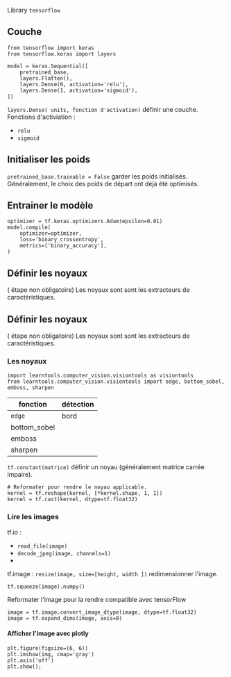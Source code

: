Library `tensorflow`

## Couche

```
from tensorflow import keras
from tensorflow.keras import layers
```

```
model = keras.Sequential([
    pretrained_base,
    layers.Flatten(),
    layers.Dense(6, activation='relu'),
    layers.Dense(1, activation='sigmoid'),
])
```

`layers.Dense( units, fonction d'activation)` définir une couche.
Fonctions d'activiation :
* `relu`
* `sigmoid`

## Initialiser les poids

`pretrained_base.trainable = False` garder les poids initialisés. Généralement, le choix des poids de départ ont déjà été optimisés.

## Entrainer le modèle

```
optimizer = tf.keras.optimizers.Adam(epsilon=0.01)
model.compile(
    optimizer=optimizer,
    loss='binary_crossentropy',
    metrics=['binary_accuracy'],
)
```

## Définir les noyaux

( étape non obligatoire) Les noyaux sont sont les extracteurs de caractéristiques.


## Définir les noyaux

( étape non obligatoire) Les noyaux sont sont les extracteurs de caractéristiques.

### Les noyaux

```
import learntools.computer_vision.visiontools as visiontools
from learntools.computer_vision.visiontools import edge, bottom_sobel, emboss, sharpen
```

| fonction | détection |
|---|---|
| `edge` | bord
| bottom_sobel |
| emboss |
| sharpen |

`tf.constant(matrice)` définir un noyau (généralement matrice carrée impaire).

```
# Reformater pour rendre le noyau applicable.
kernel = tf.reshape(kernel, [*kernel.shape, 1, 1])
kernel = tf.cast(kernel, dtype=tf.float32)
```


### Lire les images 

tf.io :
* `read_file(image)`
* `decode_jpeg(image, channels=1)`
* 

tf.image :
`resize(image, size=[height, width ])` redimensionner l'image.

`tf.squeeze(image).numpy()`

Reformater l'image pour la rendre compatible avec tensorFlow
```
image = tf.image.convert_image_dtype(image, dtype=tf.float32)
image = tf.expand_dims(image, axis=0)
```

#### Afficher l'image avec plotly

```
plt.figure(figsize=(6, 6))
plt.imshow(img, cmap='gray')
plt.axis('off')
plt.show();
```